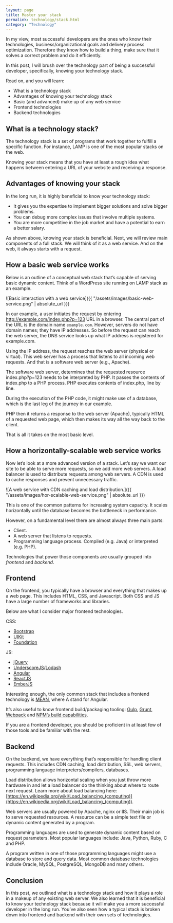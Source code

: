 ```yaml
---
layout: page
title: Master your stack
permalink: technology/stack.html
category: "Technology"
---
```


In my view, most successful developers are the ones who know their technologies, business/organizational goals and delivery process optimization. Therefore they know how to build a thing, make sure that it solves a correct problem and do it efficiently.

In this post, I will brush over the technology part of being a successful developer, specifically, knowing your technology stack.

Read on, and you will learn:

* What is a technology stack
* Advantages of knowing your technology stack
* Basic (and advanced) make up of any web service
* Frontend technologies
* Backend technologies

## What is a technology stack?

The technology stack is a set of programs that work together to fulfill a specific function. For instance, LAMP is one of the most popular stacks on the web.

Knowing your stack means that you have at least a rough idea what happens between entering a URL of your website and receiving a response.

## Advantages of knowing your stack

In the long run, it is highly beneficial to know your technology stack:

* It gives you the expertise to implement bigger solutions and solve bigger problems.
* You can debug more complex issues that involve multiple systems.
* You are more competitive in the job market and have a potential to earn a better salary.

As shown above, knowing your stack is beneficial. Next, we will review main components of a full stack. We will think of it as a web service. And on the web, it always starts with a request.

## How a basic web service works

Below is an outline of a conceptual web stack that’s capable of serving basic dynamic content. Think of a WordPress site running on LAMP stack as an example.

![Basic interaction with a web service]({{ "/assets/images/basic-web-service.png" | absolute_url }})

In our example, a user initiates the request by entering http://example.com/index.php?p=123 URL in a browser. The central part of the URL is the domain name `example.com`. However, servers do not have domain names; they have IP addresses. So before the request can reach the web server, the DNS service looks up what IP address is registered for example.com.

Using the IP address, the request reaches the web server (physical or virtual). This web server has a process that listens to all incoming web requests. And that is a software web server (e.g., Apache).

The software web server, determines that the requested resource index.php?p=123 needs to be interpreted by PHP. It passes the contents of index.php to a PHP process. PHP executes contents of index.php, line by line.

During the execution of the PHP code, it might make use of a database, which is the last leg of the journey in our example.

PHP then it returns a response to the web server (Apache), typically HTML of a requested web page, which then makes its way all the way back to the client.

That is all it takes on the most basic level.

## How a horizontally-scalable web service works

Now let’s look at a more advanced version of a stack. Let’s say we want our site to be able to serve more requests, so we add more web servers. A load balancer is used to distribute requests among web servers. A CDN is used to cache responses and prevent unnecessary traffic.

![A web service with CDN caching and load distribution.]({{ "/assets/images/hor-scalable-web-service.png" | absolute_url }})

This is one of the common patterns for increasing system capacity. It scales horizontally until the database becomes the bottleneck in performance.

However, on a fundamental level there are almost always three main parts:

* Client.
* A web server that listens to requests.
* Programming language process. Compiled (e.g. Java) or interpreted (e.g. PHP).

Technologies that power those components are usually grouped into *frontend* and *backend*.

## Frontend

On the frontend, you typically have a browser and everything that makes up a web page. This includes HTML, CSS, and Javascript. Both CSS and JS have a large number of frameworks and libraries.

Below are what I consider major frontend technologies.

CSS:

* [Bootstrap](https://getbootstrap.com/)
* [UIKit](https://getuikit.com/)
* [Foundation](https://foundation.zurb.com/)

JS:

* [jQuery](https://jquery.com/)
* [UnderscoreJS](http://underscorejs.org/)/[Lodash](https://lodash.com/)
* [Angular](https://angular.io/)
* [ReactJS](https://reactjs.org/)
* [EmberJS](https://www.emberjs.com/)

Interesting enough, the only common stack that includes a frontend technology is [MEAN](https://en.wikipedia.org/wiki/MEAN_(software_bundle)), where A stand for Angular.

It’s also useful to know frontend build/packaging tooling: [Gulp](https://gulpjs.com/), [Grunt](https://gruntjs.com/), [Webpack](https://webpack.js.org/) and [NPM’s build capabilities](https://docs.npmjs.com/cli/run-script).

If you are a frontend developer, you should be proficient in at least few of those tools and be familiar with the rest.

## Backend

On the backend, we have everything that’s responsible for handling client requests. This includes CDN caching, load distribution, SSL, web servers, programming language interpreters/compilers, databases.

Load distribution allows horizontal scaling when you just throw more hardware in and let a load balancer do the thinking about where to route next request. Learn more about load balancing here: [https://en.wikipedia.org/wiki/Load_balancing_(computing)](https://en.wikipedia.org/wiki/Load_balancing_(computing)).

Web servers are usually powered by Apache, nginx or IIS. Their main job is to serve requested resources. A resource can be a simple text file or dynamic content generated by a program.

Programming languages are used to generate dynamic content based on request parameters. Most popular languages include: Java, Python, Ruby, C and PHP.

A program written in one of those programming languages might use a database to store and query data. Most common database technologies include Oracle, MySQL, PostgreSQL, MongoDB and many others.

## Conclusion

In this post, we outlined what is a technology stack and how it plays a role in a makeup of any existing web server. We also learned that it is beneficial to know your technology stack because it will make you a more successful developer in the long run. You’ve also seen how a typical stack is broken down into frontend and backend with their own sets of technologies.
